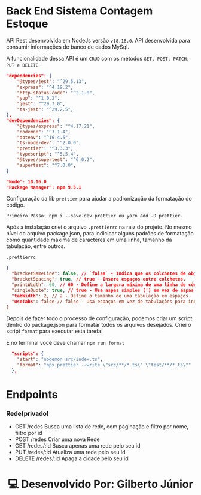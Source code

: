 # Back End Sistema Contagem Estoque

API Rest desenvolvida em NodeJs versão `v18.16.0`. API desenvolvida para consumir informações de banco de dados MySql.

A funcionalidade dessa API é um `CRUD` com os métodos `GET, POST, PATCH, PUT e DELETE`.


```json
"dependencies": {
    "@types/jest": "^29.5.13",
    "express": "^4.19.2",
    "http-status-code": "^2.1.0",
    "yup": "^1.0.2",
    "jest": "^29.7.0",
    "ts-jest": "^29.2.5",
},
"devDependencies": {
    "@types/express": "^4.17.21",
    "nodemon": "^3.1.4",
    "dotenv": "^16.4.5",
    "ts-node-dev": "^2.0.0",
    "prettier": "^3.3.3",
    "typescript": "^5.5.4",
    "@types/supertest": "^6.0.2",
    "supertest": "^7.0.0",
}
```

```json
"Node": 18.16.0
"Package Manager": npm 9.5.1
```

Configuração da lib `prettier` para ajudar a padronização da formatação do código.
    
    Primeiro Passo: npm i --save-dev prettier ou yarn add -D prettier.

Após a instalação criei o arquivo `.prettierrc` na raiz do projeto. No mesmo nível do arquivo package.json, para indicicar alguns padrões de formatação como quantidade máxima de caracteres em uma linha, tamanho da tabulação, entre outros.

`.prettierrc`
```json
{
  "bracketSameLine": false, // `false` - Indica que os colchetes de objetos não devem estar na mesma linha que o nome da propriedade.
  "bracketSpacing": true, // true - Insere espaços entre colchetes.
  "printWidth": 60, // 60 - Define a largura máxima de uma linha de código em caracteres. Se uma linha exceder esse limite, o Prettier tentará quebrar a linha adequadamente.
  "singleQuote": true, // true - Usa aspas simples (') em vez de aspas duplas (") para strings.
  "tabWidth": 2, // 2 - Define o tamanho de uma tabulação em espaços.
  "useTabs": false // false - Usa espaços em vez de tabulações para indentação.
}
```

Depois de fazer todo o processo de configuração,  podemos criar um script dentro do package.json para formatar todos os arquivos desejados. Criei o script `format` para executar esta tarefa:

E no terminal você deve chamar `npm run format`

```json
  "scripts": {
    "start": "nodemon src/index.ts",
    "format": "npx prettier --write \"src/**/*.ts\" \"test/**/*.ts\""
  },
```

# Endpoints
### Rede(privado)
- GET /redes Busca uma lista de rede, com paginação e filtro por nome, filtro por id
- POST /redes Criar uma nova Rede
- GET /redes/:id Busca apenas uma rede pelo seu id
- PUT /redes/:id Atualiza uma rede pelo seu id
- DELETE /redes/:id Apaga a cidade pelo seu id




<h1 align="center">💻 Desenvolvido Por: Gilberto Júnior</h1>